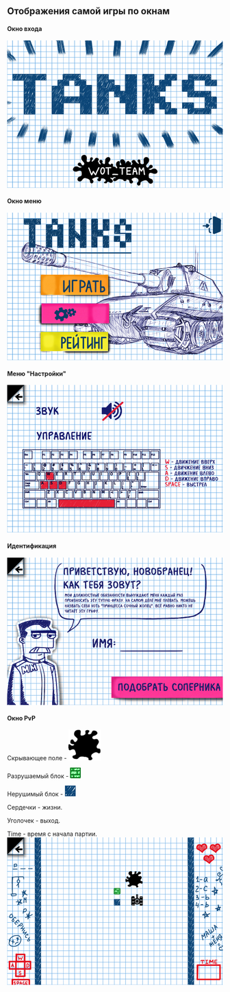 ## Отображения самой игры по окнам

#### Окно входа
![Interf_1](img/Interf_1.png)


#### Окно меню
![Show_Int2](img/Show_Int2.png)


#### Меню "Настройки"
![Show_Int4](img/Show_Int4.png)


#### Идентификация
![Show_Int3](img/Show_Int3.png)


#### Окно PvP
Скрывающее поле - ![Klaksa](pvp_draw/Klaksa.png)

Разрушаемый блок - ![Ner_blok](pvp_draw/Ner_blok.png) 

Нерушимый блок - ![Nerush_blok](pvp_draw/Nerush_blok.png)

Сердечки - жизни.

Уголочек - выход.

Time - время с начала партии.
![Board](img/Board.png)

